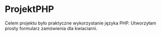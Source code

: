 # ProjektPHP
Celem projektu było praktyczne wykorzystanie języka PHP. 
Utworzyłam prosty formularz zamówienia dla kwiaciarni.
